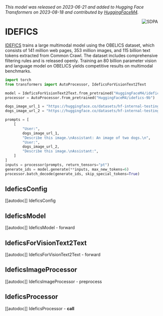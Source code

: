 <!--Copyright 2023 The HuggingFace Team. All rights reserved.

Licensed under the Apache License, Version 2.0 (the "License"); you may not use this file except in compliance with
the License. You may obtain a copy of the License at

http://www.apache.org/licenses/LICENSE-2.0

Unless required by applicable law or agreed to in writing, software distributed under the License is distributed on
an "AS IS" BASIS, WITHOUT WARRANTIES OR CONDITIONS OF ANY KIND, either express or implied. See the License for the
specific language governing permissions and limitations under the License.

⚠️ Note that this file is in Markdown but contain specific syntax for our doc-builder (similar to MDX) that may not be
rendered properly in your Markdown viewer.

-->
*This model was released on 2023-06-21 and added to Hugging Face Transformers on 2023-08-18 and contributed by [HuggingFaceM4](https://huggingface.co/HuggingFaceM4).*

<div style="float: right;">
    <div class="flex flex-wrap space-x-1">
        <img alt="SDPA" src="https://img.shields.io/badge/SDPA-DE3412?style=flat&logo=pytorch&logoColor=white">
    </div>
</div>

# IDEFICS

[IDEFICS](https://huggingface.co/papers/2306.16527) trains a large multimodal model using the OBELICS dataset, which consists of 141 million web pages, 353 million images, and 115 billion text tokens extracted from Common Crawl. The dataset includes comprehensive filtering rules and is released openly. Training an 80 billion parameter vision and language model on OBELICS yields competitive results on multimodal benchmarks.

<hfoptions id="usage">
<hfoption id="IdeficsForVisionText2Text">

```py
import torch
from transformers import AutoProcessor, IdeficsForVisionText2Text

model = IdeficsForVisionText2Text.from_pretrained("HuggingFaceM4/idefics-9b", dtype="auto")
processor = AutoProcessor.from_pretrained("HuggingFaceM4/idefics-9b")

dogs_image_url_1 = "https://huggingface.co/datasets/hf-internal-testing/fixtures_nlvr2/raw/main/image1.jpeg"
dogs_image_url_2 = "https://huggingface.co/datasets/hf-internal-testing/fixtures_nlvr2/raw/main/image2.jpeg"

prompts = [
    [
        "User:",
        dogs_image_url_1,
        "Describe this image.\nAssistant: An image of two dogs.\n",
        "User:",
        dogs_image_url_2,
        "Describe this image.\nAssistant:",
    ]
]
inputs = processor(prompts, return_tensors="pt")
generate_ids = model.generate(**inputs, max_new_tokens=6)
processor.batch_decode(generate_ids, skip_special_tokens=True)
```

</hfoption>
</hfoptions>

## IdeficsConfig

[[autodoc]] IdeficsConfig

## IdeficsModel

[[autodoc]] IdeficsModel
    - forward

## IdeficsForVisionText2Text

[[autodoc]] IdeficsForVisionText2Text
    - forward

## IdeficsImageProcessor

[[autodoc]] IdeficsImageProcessor
    - preprocess

## IdeficsProcessor

[[autodoc]] IdeficsProcessor
    - __call__

